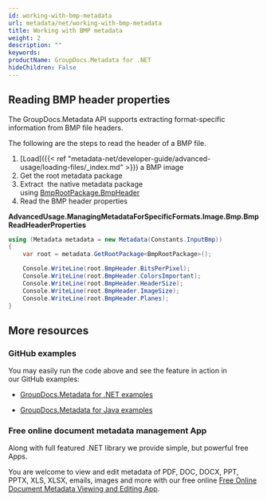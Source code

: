```yaml
---
id: working-with-bmp-metadata
url: metadata/net/working-with-bmp-metadata
title: Working with BMP metadata
weight: 2
description: ""
keywords: 
productName: GroupDocs.Metadata for .NET
hideChildren: False
---
```

## Reading BMP header properties

The GroupDocs.Metadata API supports extracting format-specific information from BMP file headers.

The following are the steps to read the header of a BMP file.

1.  [Load]({{< ref "metadata-net/developer-guide/advanced-usage/loading-files/_index.md" >}}) a BMP image
2.  Get the root metadata package
3.  Extract  the native metadata package using [BmpRootPackage.BmpHeader](https://apireference.groupdocs.com/net/metadata/groupdocs.metadata.formats.image/bmprootpackage/properties/bmpheader)
4.  Read the BMP header properties

**AdvancedUsage.ManagingMetadataForSpecificFormats.Image.Bmp.BmpReadHeaderProperties**

```csharp
using (Metadata metadata = new Metadata(Constants.InputBmp))
{
	var root = metadata.GetRootPackage<BmpRootPackage>();

	Console.WriteLine(root.BmpHeader.BitsPerPixel);
	Console.WriteLine(root.BmpHeader.ColorsImportant);
	Console.WriteLine(root.BmpHeader.HeaderSize);
	Console.WriteLine(root.BmpHeader.ImageSize);
	Console.WriteLine(root.BmpHeader.Planes);
}
```

## More resources

### GitHub examples

You may easily run the code above and see the feature in action in our GitHub examples:

*   [GroupDocs.Metadata for .NET examples](https://github.com/groupdocs-metadata/GroupDocs.Metadata-for-.NET)
    
*   [GroupDocs.Metadata for Java examples](https://github.com/groupdocs-metadata/GroupDocs.Metadata-for-Java)
    

### Free online document metadata management App

Along with full featured .NET library we provide simple, but powerful free Apps.

You are welcome to view and edit metadata of PDF, DOC, DOCX, PPT, PPTX, XLS, XLSX, emails, images and more with our free online [Free Online Document Metadata Viewing and Editing App](https://products.groupdocs.app/metadata).
